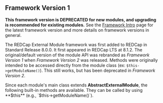 ## Framework Version 1

**This framework version is DEPRECATED for new modules, and upgrading is recommended for existing modules.**  See the [Framework Intro](intro.md) page for the latest framework version and more details on framework versions in general.

The REDCap External Module framework was first added to REDCap in Standard Release 8.0.0. It first appeared in REDCap LTS at 8.1.2. The original/default version of the module API was rebranded as _Framework Version 1_ when _Framework Version 2_ was released.  Methods were originally intended to be accessed directly from the module class (ex: `$this->getModuleName()`).  This still works, but has been deprecated in _Framework Version 2_.

Since each module's main class extends **AbstractExternalModule**, the following built-in methods are available.  They can be called by using **$this** (e.g., `$this->getModuleName()`).
